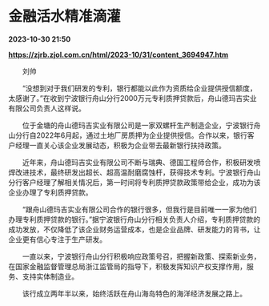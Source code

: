 # 金融活水精准滴灌

**2023-10-30 21:50**

**https://zjrb.zjol.com.cn/html/2023-10/31/content_3694947.htm**

　　刘帅

　　“没想到对于我们研发的专利，银行都能以此作为资质给企业提供授信额度，太感谢了。”在收到宁波银行舟山分行2000万元专利质押贷款后，舟山德玛吉实业有限公司负责人这样说。

　　位于金塘的舟山德玛吉实业有限公司是一家双螺杆生产制造企业，宁波银行舟山分行自2022年6月起，通过土地厂房质押为企业提供授信。合作以来，银行客户经理一直关心该企业发展动态，积极为企业带去最新银行扶持政策。

　　近年来，舟山德玛吉实业有限公司不断与瑞典、德国工程师合作，积极研发喷焊改进技术，最终研发出超长、超高温耐磨腐蚀杆，获得技术专利。宁波银行舟山分行客户经理了解相关情况后，第一时间将专利质押贷款政策带给企业，成功为该企业办理了专利质押贷款。

　　“跟舟山德玛吉实业有限公司合作的银行很多，但我行是目前唯一一家为他们办理专利质押贷款的银行。”据宁波银行舟山分行相关负责人介绍，专利质押贷款的成功发放，不仅降低了该企业财务运营成本，也是企业品牌、研发能力的背书，让企业更有信心专注于生产研发。

　　一直以来，宁波银行舟山分行积极响应政策号召，把握新政策、探索新业务，在国家金融监督管理总局浙江监管局的指导下，积极发挥知识产权支撑作用，服务、支持实体制造业。

　　该行成立两年半以来，始终活跃在舟山海岛特色的海洋经济发展之路上。